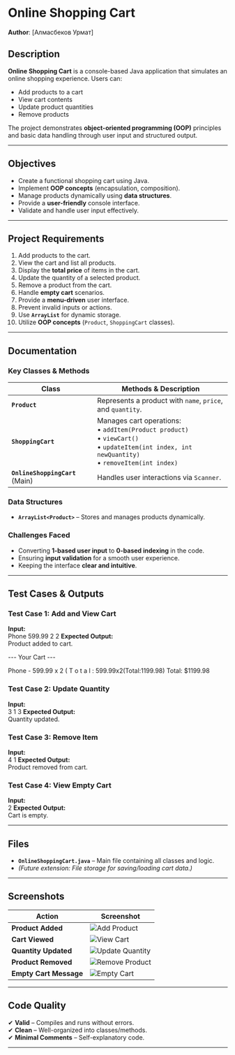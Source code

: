 #  Online Shopping Cart  

**Author**: [Алмасбеков Урмат]  

## Description  
**Online Shopping Cart** is a console-based Java application that simulates an online shopping experience. Users can:  
- Add products to a cart  
- View cart contents  
- Update product quantities  
- Remove products  

The project demonstrates **object-oriented programming (OOP)** principles and basic data handling through user input and structured output.  

---

## Objectives  
- Create a functional shopping cart using Java.  
- Implement **OOP concepts** (encapsulation, composition).  
- Manage products dynamically using **data structures**.  
- Provide a **user-friendly** console interface.  
- Validate and handle user input effectively.  

---

## Project Requirements  
1. Add products to the cart.  
2. View the cart and list all products.  
3. Display the **total price** of items in the cart.  
4. Update the quantity of a selected product.  
5. Remove a product from the cart.  
6. Handle **empty cart** scenarios.  
7. Provide a **menu-driven** user interface.  
8. Prevent invalid inputs or actions.  
9. Use **`ArrayList`** for dynamic storage.  
10. Utilize **OOP concepts** (`Product`, `ShoppingCart` classes).  

---

##  Documentation  

###  Key Classes & Methods  
| Class          | Methods & Description |
|----------------|-----------------------|
| **`Product`**  | Represents a product with `name`, `price`, and `quantity`. |
| **`ShoppingCart`** | Manages cart operations: <br> • `addItem(Product product)` <br> • `viewCart()` <br> • `updateItem(int index, int newQuantity)` <br> • `removeItem(int index)` |
| **`OnlineShoppingCart`** (Main) | Handles user interactions via `Scanner`. |

###  Data Structures  
- **`ArrayList<Product>`** – Stores and manages products dynamically.  

###  Challenges Faced  
- Converting **1-based user input** to **0-based indexing** in the code.  
- Ensuring **input validation** for a smooth user experience.  
- Keeping the interface **clear and intuitive**.  

---

## Test Cases & Outputs  

###  Test Case 1: Add and View Cart  
**Input:**  
Phone
599.99
2
2
**Expected Output:**  
Product added to cart.

--- Your Cart ---

Phone - 
599.99
x
2
(
T
o
t
a
l
:
599.99x2(Total:1199.98)
Total: $1199.98

###  Test Case 2: Update Quantity  
**Input:**  
3
1
3
**Expected Output:**  
Quantity updated.

###  Test Case 3: Remove Item  
**Input:**  
4
1
**Expected Output:**  
Product removed from cart.

###  Test Case 4: View Empty Cart  
**Input:**  
2
**Expected Output:**  
Cart is empty.

---

## Files  
- **`OnlineShoppingCart.java`** – Main file containing all classes and logic.  
- *(Future extension: File storage for saving/loading cart data.)*  

---

##  Screenshots  

| Action | Screenshot |
|--------|------------|
| **Product Added** | ![Add Product](https://github.com/user-attachments/assets/...) |
| **Cart Viewed** | ![View Cart](https://github.com/user-attachments/assets/...) |
| **Quantity Updated** | ![Update Quantity](https://github.com/user-attachments/assets/...) |
| **Product Removed** | ![Remove Product](https://github.com/user-attachments/assets/...) |
| **Empty Cart Message** | ![Empty Cart](https://github.com/user-attachments/assets/...) |

---

##  Code Quality  
✔ **Valid** – Compiles and runs without errors.  
✔ **Clean** – Well-organized into classes/methods.  
✔ **Minimal Comments** – Self-explanatory code.  

---
